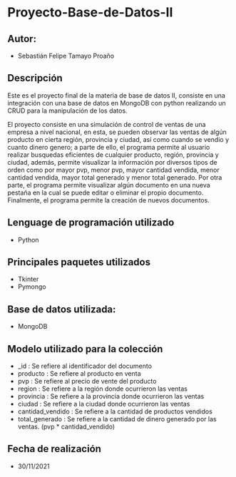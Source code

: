 # Proyecto-Base-de-Datos-II

## Autor:
- Sebastián Felipe Tamayo Proaño

## Descripción

Este es el proyecto final de la materia de base de datos II, consiste en una integración con una base de datos en MongoDB con python realizando un CRUD para la manipulación de los datos.

El proyecto consiste en una simulación de control de ventas de una empresa a nivel nacional, en esta, se pueden observar las ventas de algún producto en cierta región, provincia y ciudad, así como cuando se vendio y cuanto dinero genero; a parte de ello, el programa permite al usuario realizar busquedas eficientes de cualquier producto, región, provincia y ciudad, además, permite visualizar la información por diversos tipos de orden como por mayor pvp, menor pvp, mayor cantidad vendida, menor cantidad vendida, mayor total generado y menor total generado. Por otra parte, el programa permite visualizar algún documento en una nueva pestaña en la cual se puede editar o eliminar el propio documento. Finalmente, el programa permite la creación de nuevos documentos.

## Lenguage de programación utilizado
- Python

## Principales paquetes utilizados
- Tkinter
- Pymongo

## Base de datos utilizada:
- MongoDB

## Modelo utilizado para la colección
- _id : Se refiere al identificador del documento
- producto : Se refiere al producto en venta
- pvp : Se refiere al precio de vente del producto
- region : Se refiere a la región donde ocurrieron las ventas
- provincia : Se refiere a la provincia donde ocurrieron las ventas
- ciudad : Se refiere a la ciudad donde ocurrieron las ventas
- cantidad_vendido : Se refiere a la cantidad de productos vendidos
- total_generado : Se refiere a la cantidad de dinero generado por las ventas. (pvp * cantidad_vendido)

## Fecha de realización
- 30/11/2021
